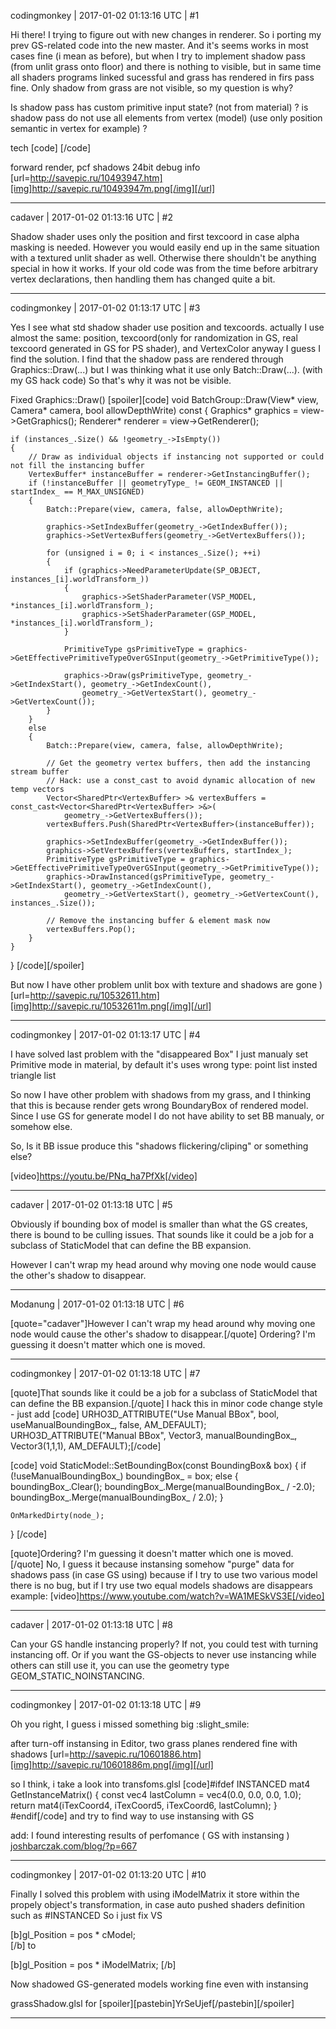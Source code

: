 codingmonkey | 2017-01-02 01:13:16 UTC | #1

Hi there!
I trying to figure out with new changes in renderer. So i porting my prev GS-related code into the new master.
And it's seems works in most cases fine (i mean as before), but when I try to implement shadow pass (from unlit grass onto floor) and there is nothing to visible, but in same time all shaders programs linked sucessful and grass has rendered in firs pass fine. Only shadow from grass are not visible, so my question is why?

Is shadow pass has custom primitive input state? (not from material) ?
is shadow pass do not use all elements from vertex (model) (use only position semantic in vertex for example) ? 

tech
[code]
<technique vs="UnlitGSGrass" ps="UnlitGSGrass" gs="UnlitGSGrass" vsdefines="VERTEXCOLOR" gsdefines="VERTEXCOLOR" psdefines="DIFFMAP ALPHAMASK VERTEXCOLOR" alphamask="true">
    <pass name="alpha" blend="replace"/>
    <pass name="shadow" vs="GrassShadow" vsdefines="VERTEXCOLOR" gs="GrassShadow" gsdefines="VERTEXCOLOR" ps="GrassShadow" psdefines="ALPHAMASK" />
</technique>
[/code] 

forward render, pcf shadows 24bit
debug info
[url=http://savepic.ru/10493947.htm][img]http://savepic.ru/10493947m.png[/img][/url]

-------------------------

cadaver | 2017-01-02 01:13:16 UTC | #2

Shadow shader uses only the position and first texcoord in case alpha masking is needed. However you would easily end up in the same situation with a textured unlit shader as well. Otherwise there shouldn't be anything special in how it works. If your old code was from the time before arbitrary vertex declarations, then handling them has changed quite a bit.

-------------------------

codingmonkey | 2017-01-02 01:13:17 UTC | #3

Yes I see what std shadow shader use position and texcoords. 
actually I use almost the same: position, texcoord(only for randomization in GS, real texcoord generated in GS for PS shader), and VertexColor
anyway I guess I find the solution.
I find that the shadow pass are rendered through Graphics::Draw(...) but I was thinking what it use only Batch::Draw(...). (with my GS hack code) 
So that's why it was not be visible.

Fixed Graphics::Draw()
[spoiler][code]
void BatchGroup::Draw(View* view, Camera* camera, bool allowDepthWrite) const
{
    Graphics* graphics = view->GetGraphics();
    Renderer* renderer = view->GetRenderer();
	
	

    if (instances_.Size() && !geometry_->IsEmpty())
    {
        // Draw as individual objects if instancing not supported or could not fill the instancing buffer
        VertexBuffer* instanceBuffer = renderer->GetInstancingBuffer();
        if (!instanceBuffer || geometryType_ != GEOM_INSTANCED || startIndex_ == M_MAX_UNSIGNED)
        {
            Batch::Prepare(view, camera, false, allowDepthWrite);

            graphics->SetIndexBuffer(geometry_->GetIndexBuffer());
            graphics->SetVertexBuffers(geometry_->GetVertexBuffers());

            for (unsigned i = 0; i < instances_.Size(); ++i)
            {
				if (graphics->NeedParameterUpdate(SP_OBJECT, instances_[i].worldTransform_))
				{
					graphics->SetShaderParameter(VSP_MODEL, *instances_[i].worldTransform_);
					graphics->SetShaderParameter(GSP_MODEL, *instances_[i].worldTransform_);
				}

				PrimitiveType gsPrimitiveType = graphics->GetEffectivePrimitiveTypeOverGSInput(geometry_->GetPrimitiveType());

				graphics->Draw(gsPrimitiveType, geometry_->GetIndexStart(), geometry_->GetIndexCount(),
                    geometry_->GetVertexStart(), geometry_->GetVertexCount());
            }
        }
        else
        {
            Batch::Prepare(view, camera, false, allowDepthWrite);

            // Get the geometry vertex buffers, then add the instancing stream buffer
            // Hack: use a const_cast to avoid dynamic allocation of new temp vectors
            Vector<SharedPtr<VertexBuffer> >& vertexBuffers = const_cast<Vector<SharedPtr<VertexBuffer> >&>(
                geometry_->GetVertexBuffers());
            vertexBuffers.Push(SharedPtr<VertexBuffer>(instanceBuffer));

            graphics->SetIndexBuffer(geometry_->GetIndexBuffer());
            graphics->SetVertexBuffers(vertexBuffers, startIndex_);
			PrimitiveType gsPrimitiveType = graphics->GetEffectivePrimitiveTypeOverGSInput(geometry_->GetPrimitiveType());
			graphics->DrawInstanced(gsPrimitiveType, geometry_->GetIndexStart(), geometry_->GetIndexCount(),
                geometry_->GetVertexStart(), geometry_->GetVertexCount(), instances_.Size());

            // Remove the instancing buffer & element mask now
            vertexBuffers.Pop();
        }
    }
}
[/code][/spoiler]

But now I have other problem unlit box with texture and shadows are gone )
[url=http://savepic.ru/10532611.htm][img]http://savepic.ru/10532611m.png[/img][/url]

-------------------------

codingmonkey | 2017-01-02 01:13:17 UTC | #4

I have solved last problem with the "disappeared Box" I just manualy set Primitive mode in material, by default it's uses wrong type: point list insted triangle list

So now I have other problem with shadows from my grass, and I thinking that this is because render gets wrong BoundaryBox of rendered model. Since I use GS for generate model I do not have ability to set BB manualy, or somehow else. 

So, Is it BB issue produce this "shadows flickering/cliping" or something else?

[video]https://youtu.be/PNq_ha7PfXk[/video]

-------------------------

cadaver | 2017-01-02 01:13:18 UTC | #5

Obviously if bounding box of model is smaller than what the GS creates, there is bound to be culling issues. That sounds like it could be a job for a subclass of StaticModel that can define the BB expansion.

However I can't wrap my head around why moving one node would cause the other's shadow to disappear.

-------------------------

Modanung | 2017-01-02 01:13:18 UTC | #6

[quote="cadaver"]However I can't wrap my head around why moving one node would cause the other's shadow to disappear.[/quote]
Ordering? I'm guessing it doesn't matter which one is moved.

-------------------------

codingmonkey | 2017-01-02 01:13:18 UTC | #7

[quote]That sounds like it could be a job for a subclass of StaticModel that can define the BB expansion.[/quote]
I hack this in minor code change style - just add
[code]
	URHO3D_ATTRIBUTE("Use Manual BBox", bool, useManualBoundingBox_, false, AM_DEFAULT);
	URHO3D_ATTRIBUTE("Manual BBox", Vector3, manualBoundingBox_, Vector3(1,1,1), AM_DEFAULT);[/code]

[code]
void StaticModel::SetBoundingBox(const BoundingBox& box)
{
	if (!useManualBoundingBox_)
		boundingBox_ = box;
	else
	{
		boundingBox_.Clear();
		boundingBox_.Merge(manualBoundingBox_ / -2.0);
		boundingBox_.Merge(manualBoundingBox_ / 2.0);
	}
	
    OnMarkedDirty(node_);
}
[/code]

[quote]Ordering? I'm guessing it doesn't matter which one is moved.[/quote]
No, I guess it because instansing somehow "purge" data for shadows pass (in case GS using)
because if I try to use two various model there is no bug, but if I try use two equal models shadows are disappears
example:
[video]https://www.youtube.com/watch?v=WA1MESkVS3E[/video]

-------------------------

cadaver | 2017-01-02 01:13:18 UTC | #8

Can your GS handle instancing properly? If not, you could test with turning instancing off. Or if you want the GS-objects to never use instancing while others can still use it, you can use the geometry type GEOM_STATIC_NOINSTANCING.

-------------------------

codingmonkey | 2017-01-02 01:13:18 UTC | #9

Oh you right, I guess i missed something big :slight_smile:

after turn-off instansing in Editor, two grass planes rendered fine with shadows
[url=http://savepic.ru/10601886.htm][img]http://savepic.ru/10601886m.png[/img][/url]

so I think, i take a look into transfoms.glsl
[code]#ifdef INSTANCED
mat4 GetInstanceMatrix()
{
    const vec4 lastColumn = vec4(0.0, 0.0, 0.0, 1.0);
    return mat4(iTexCoord4, iTexCoord5, iTexCoord6, lastColumn);
}
#endif[/code]
and try to find way to use instansing with GS

add:
I found interesting results of perfomance ( GS with instansing )
[joshbarczak.com/blog/?p=667](http://www.joshbarczak.com/blog/?p=667)

-------------------------

codingmonkey | 2017-01-02 01:13:20 UTC | #10

Finally I solved this problem with using iModelMatrix it store within the propely object's transformation, in case auto pushed shaders definition such as #INSTANCED
So i just fix VS

[b]gl_Position = pos * cModel;  
[/b]
to

[b]gl_Position = pos * iModelMatrix; [/b]

Now shadowed GS-generated models working fine even with instansing

grassShadow.glsl for 
<pass name="shadow" vs="GrassShadow" vsdefines="VERTEXCOLOR" gs="GrassShadow" gsdefines="VERTEXCOLOR" ps="GrassShadow" psdefines="ALPHAMASK" />
[spoiler][pastebin]YrSeUjef[/pastebin][/spoiler]

-------------------------

